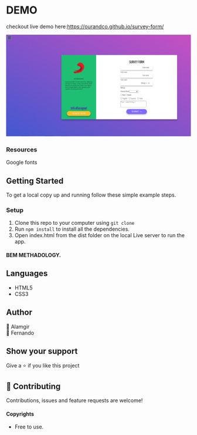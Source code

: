 
# DEMO
checkout live demo here:https://ourandco.github.io/survey-form/

![](img/shot.PNG)


### Resources
Google fonts<br/>


## Getting Started

To get a local copy up and running follow these simple example steps.

### Setup

1. Clone this repo to your computer using `git clone`
2. Run `npm install` to install all the dependencies.
3. Open index.html from the dist folder on the local Live server to run the app.


#### BEM METHADOLOGY.

## Languages
- HTML5
- CSS3


## Author
:bust_in_silhouette: Alamgir<br />
:bust_in_silhouette: Fernando

## Show your support

Give a ⭐️ if you like this project

## 🤝 Contributing

Contributions, issues and feature requests are welcome!

#### Copyrights

- Free to use.

